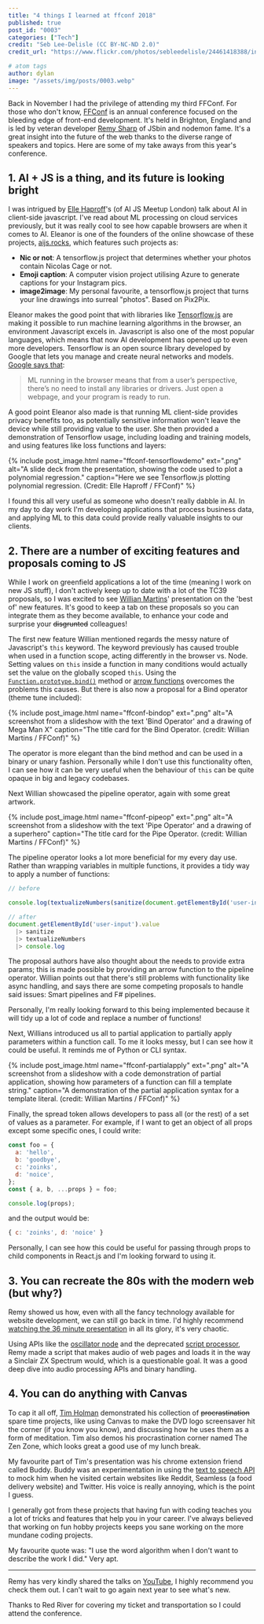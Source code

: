 ```yaml
---
title: "4 things I learned at ffconf 2018"
published: true
post_id: "0003"
categories: ["Tech"]
credit: "Seb Lee-Delisle (CC BY-NC-ND 2.0)"
credit_url: "https://www.flickr.com/photos/sebleedelisle/24461418388/in/album-72157666198229809/"

# atom tags
author: dylan
image: "/assets/img/posts/0003.webp"
---
```


Back in November I had the privilege of attending my third FFConf. For those who don't know, [FFConf](https://2018.ffconf.org/) is an annual conference focused on the bleeding edge of front-end development. It's held in Brighton, England and is led by veteran developer [Remy Sharp](https://remysharp.com/) of JSbin and nodemon fame. It's a great insight into the future of the web thanks to the diverse range of speakers and topics. Here are some of my take aways from this year's conference.

## 1. AI + JS is a thing, and its future is looking bright

I was intrigued by [Elle Haproff](https://twitter.com/eleanorhaproff)'s (of AI JS Meetup London) talk about AI in client-side javascript. I've read about ML processing on cloud services previously, but it was really cool to see how capable browsers are when it comes to AI. Eleanor is one of the founders of the online showcase of these projects, [aijs.rocks](https://aijs.rocks), which features such projects as:

* **Nic or not**: A tensorflow.js project that determines whether your photos contain Nicolas Cage or not.
* **Emoji caption**: A computer vision project utilising Azure to generate captions for your Instagram pics.
* **image2image**: My personal favourite, a tensorflow.js project that turns your line drawings into surreal "photos". Based on Pix2Pix.

Eleanor makes the good point that with libraries like [Tensorflow.js](https://medium.com/tensorflow/introducing-tensorflow-js-machine-learning-in-javascript-bf3eab376db) are making it possible to run machine learning algorithms in the browser, an environment Javascript excels in. Javascript is also one of the most popular languages, which means that now AI development has opened up to even more developers. Tensorflow is an open source library developed by Google that lets you manage and create neural networks and models. [Google says that](https://medium.com/tensorflow/introducing-tensorflow-js-machine-learning-in-javascript-bf3eab376db):

> ML running in the browser means that from a user’s perspective, there’s no need to install any libraries or drivers. Just open a webpage, and your program is ready to run.

A good point Eleanor also made is that running ML client-side provides privacy benefits too, as potentially sensitive information won't leave the device while still providing value to the user. She then provided a demonstration of Tensorflow usage, including loading and training models, and using features like loss functions and layers:

{% include post_image.html name="ffconf-tensorflowdemo" ext=".png" alt="A slide deck from the presentation, showing the code used to plot a polynomial regression." caption="Here we see Tensorflow.js plotting polynomial regression. (Credit: Elle Haproff / FFConf)" %}

I found this all very useful as someone who doesn't really dabble in AI. In my day to day work I'm developing applications that process business data, and applying ML to this data could provide really valuable insights to our clients.

## 2. There are a number of exciting features and proposals coming to JS

While I work on greenfield applications a lot of the time (meaning I work on new JS stuff), I don't actively keep up to date with a lot of the TC39 proposals, so I was excited to see [Willian Martins](https://twitter.com/wmsbill)' presentation on the 'best of' new features. It's good to keep a tab on these proposals so you can integrate them as they become available, to enhance your code and surprise your ~~disgrunted~~ colleagues!

The first new feature Willian mentioned regards the messy nature of Javascript's `this` keyword. The keyword previously has caused trouble when used in a function scope, acting differently in the browser vs. Node. Setting values on `this` inside a function in many conditions would actually set the value on the globally scoped `this`. Using the [`Function.prototype.bind()`](https://developer.mozilla.org/en-US/docs/Web/JavaScript/Reference/Global_objects/Function/bind) method or [arrow functions](https://developer.mozilla.org/en-US/docs/Web/JavaScript/Reference/Functions/Arrow_functions) overcomes the problems this causes. But there is also now a proposal for a Bind operator (theme tune included):

{% include post_image.html name="ffconf-bindop" ext=".png" alt="A screenshot from a slideshow with the text 'Bind Operator' and a drawing of Mega Man X" caption="The title card for the Bind Operator. (credit: Willian Martins / FFConf)" %}

The operator is more elegant than the bind method and can be used in a binary or unary fashion. Personally while I don't use this functionality often, I can see how it can be very useful when the behaviour of `this` can be quite opaque in big and legacy codebases.

Next Willian showcased the pipeline operator, again with some great artwork.

{% include post_image.html name="ffconf-pipeop" ext=".png" alt="A screenshot from a slideshow with the text 'Pipe Operator' and a drawing of a superhero" caption="The title card for the Pipe Operator. (credit: Willian Martins / FFConf)" %}

The pipeline operator looks a lot more beneficial for my every day use. Rather than wrapping variables in multiple functions, it provides a tidy way to apply a number of functions:

```js
// before

console.log(textualizeNumbers(sanitize(document.getElementById('user-input').value)))

// after
document.getElementById('user-input').value
  |> sanitize
  |> textualizeNumbers
  |> console.log
```

The proposal authors have also thought about the needs to provide extra params; this is made possible by providing an arrow function to the pipeline operator. Willian points out that there's still problems with functionality like async handling, and says there are some competing proposals to handle said issues: Smart pipelines and F# pipelines.

Personally, I'm really looking forward to this being implemented because it will tidy up a lot of code and replace a number of functions!

Next, Willians introduced us all to partial application to partially apply parameters within a function call. To me it looks messy, but I can see how it could be useful. It reminds me of Python or CLI syntax.

{% include post_image.html name="ffconf-partialapply" ext=".png" alt="A screenshot from a slideshow with a code demonstration of partial application, showing how parameters of a function can fill a template string." caption="A demonstration of the partial application syntax for a template literal. (credit: Willian Martins / FFConf)" %}

Finally, the spread token allows developers to pass all (or the rest) of a set of values as a parameter. For example, if I want to get an object of all props except some specific ones, I could write:

```js
const foo = {
  a: 'hello',
  b: 'goodbye',
  c: 'zoinks',
  d: 'noice',
};
const { a, b, ...props } = foo;

console.log(props);
```

and the output would be:

```js
{ c: 'zoinks', d: 'noice' }
```

Personally, I can see how this could be useful for passing through props to child components in React.js and I'm looking forward to using it.

## 3. You can recreate the 80s with the modern web (but why?)

Remy showed us how, even with all the fancy technology available for website development, we can still go back in time. I'd highly recommend [watching the 36 minute presentation](https://www.youtube.com/watch?v=lQMcZtiaD0A) in all its glory, it's very chaotic.

Using APIs like the [oscillator node](https://developer.mozilla.org/en-US/docs/Web/API/BaseAudioContext/createOscillator) and the deprecated [script processor](https://developer.mozilla.org/en-US/docs/Web/API/ScriptProcessorNode), Remy made a script that makes audio of web pages and loads it in the way a Sinclair ZX Spectrum would, which is a questionable goal. It was a good deep dive into audio processing APIs and binary handling.

## 4. You can do anything with Canvas

To cap it all off, [Tim Holman](https://twitter.com/twholman) demonstrated his collection of ~~procrastination~~ spare time projects, like using Canvas to make the DVD logo screensaver hit the corner (if you know you know), and discussing how he uses them as a form of meditation. Tim also demos his procrastination corner named The Zen Zone, which looks great a good use of my lunch break.

My favourite part of Tim's presentation was his chrome extension friend called Buddy. Buddy was an experimentation in using the [text to speech API](https://developer.mozilla.org/en-US/docs/Web/API/Web_Speech_API) to mock him when he visited certain websites like Reddit, Seamless (a food delivery website) and Twitter. His voice is really annoying, which is the point I guess.

I generally got from these projects that having fun with coding teaches you a lot of tricks and features that help you in your career. I've always believed that working on fun hobby projects keeps you sane working on the more mundane coding projects.

My favourite quote was: "I use the word algorithm when I don't want to describe the work I did." Very apt.

---

Remy has very kindly shared the talks on [YouTube](https://www.youtube.com/playlist?list=PLXmT1r4krsTq3yrg4t14hPUbO1OsrA1Hx), I highly recommend you check them out. I can't wait to go again next year to see what's new.

Thanks to Red River for covering my ticket and transportation so I could attend the conference.
